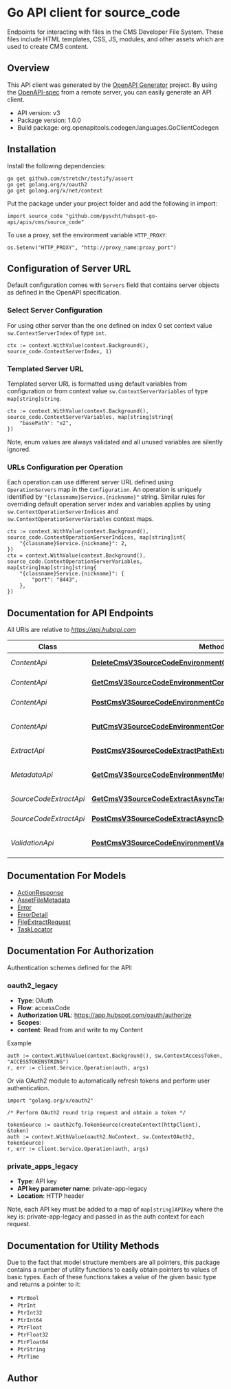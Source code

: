 # Go API client for source_code

Endpoints for interacting with files in the CMS Developer File System. These files include HTML templates, CSS, JS, modules, and other assets which are used to create CMS content.

## Overview
This API client was generated by the [OpenAPI Generator](https://openapi-generator.tech) project.  By using the [OpenAPI-spec](https://www.openapis.org/) from a remote server, you can easily generate an API client.

- API version: v3
- Package version: 1.0.0
- Build package: org.openapitools.codegen.languages.GoClientCodegen

## Installation

Install the following dependencies:

```shell
go get github.com/stretchr/testify/assert
go get golang.org/x/oauth2
go get golang.org/x/net/context
```

Put the package under your project folder and add the following in import:

```golang
import source_code "github.com/pyscht/hubspot-go-api/apis/cms/source_code"
```

To use a proxy, set the environment variable `HTTP_PROXY`:

```golang
os.Setenv("HTTP_PROXY", "http://proxy_name:proxy_port")
```

## Configuration of Server URL

Default configuration comes with `Servers` field that contains server objects as defined in the OpenAPI specification.

### Select Server Configuration

For using other server than the one defined on index 0 set context value `sw.ContextServerIndex` of type `int`.

```golang
ctx := context.WithValue(context.Background(), source_code.ContextServerIndex, 1)
```

### Templated Server URL

Templated server URL is formatted using default variables from configuration or from context value `sw.ContextServerVariables` of type `map[string]string`.

```golang
ctx := context.WithValue(context.Background(), source_code.ContextServerVariables, map[string]string{
	"basePath": "v2",
})
```

Note, enum values are always validated and all unused variables are silently ignored.

### URLs Configuration per Operation

Each operation can use different server URL defined using `OperationServers` map in the `Configuration`.
An operation is uniquely identified by `"{classname}Service.{nickname}"` string.
Similar rules for overriding default operation server index and variables applies by using `sw.ContextOperationServerIndices` and `sw.ContextOperationServerVariables` context maps.

```golang
ctx := context.WithValue(context.Background(), source_code.ContextOperationServerIndices, map[string]int{
	"{classname}Service.{nickname}": 2,
})
ctx = context.WithValue(context.Background(), source_code.ContextOperationServerVariables, map[string]map[string]string{
	"{classname}Service.{nickname}": {
		"port": "8443",
	},
})
```

## Documentation for API Endpoints

All URIs are relative to *https://api.hubapi.com*

Class | Method | HTTP request | Description
------------ | ------------- | ------------- | -------------
*ContentApi* | [**DeleteCmsV3SourceCodeEnvironmentContentPathArchive**](docs/ContentApi.md#deletecmsv3sourcecodeenvironmentcontentpatharchive) | **Delete** /cms/v3/source-code/{environment}/content/{path} | Delete a file
*ContentApi* | [**GetCmsV3SourceCodeEnvironmentContentPathGet**](docs/ContentApi.md#getcmsv3sourcecodeenvironmentcontentpathget) | **Get** /cms/v3/source-code/{environment}/content/{path} | Download a file
*ContentApi* | [**PostCmsV3SourceCodeEnvironmentContentPathCreate**](docs/ContentApi.md#postcmsv3sourcecodeenvironmentcontentpathcreate) | **Post** /cms/v3/source-code/{environment}/content/{path} | Create a file
*ContentApi* | [**PutCmsV3SourceCodeEnvironmentContentPathReplace**](docs/ContentApi.md#putcmsv3sourcecodeenvironmentcontentpathreplace) | **Put** /cms/v3/source-code/{environment}/content/{path} | Create or update a file
*ExtractApi* | [**PostCmsV3SourceCodeExtractPathExtractByPath**](docs/ExtractApi.md#postcmsv3sourcecodeextractpathextractbypath) | **Post** /cms/v3/source-code/extract/{path} | Extracts a zip file
*MetadataApi* | [**GetCmsV3SourceCodeEnvironmentMetadataPathGet**](docs/MetadataApi.md#getcmsv3sourcecodeenvironmentmetadatapathget) | **Get** /cms/v3/source-code/{environment}/metadata/{path} | Get the metadata for a file
*SourceCodeExtractApi* | [**GetCmsV3SourceCodeExtractAsyncTasksTaskIdStatusGetAsyncStatus**](docs/SourceCodeExtractApi.md#getcmsv3sourcecodeextractasynctaskstaskidstatusgetasyncstatus) | **Get** /cms/v3/source-code/extract/async/tasks/{taskId}/status | 
*SourceCodeExtractApi* | [**PostCmsV3SourceCodeExtractAsyncDoAsync**](docs/SourceCodeExtractApi.md#postcmsv3sourcecodeextractasyncdoasync) | **Post** /cms/v3/source-code/extract/async | 
*ValidationApi* | [**PostCmsV3SourceCodeEnvironmentValidatePathDoValidate**](docs/ValidationApi.md#postcmsv3sourcecodeenvironmentvalidatepathdovalidate) | **Post** /cms/v3/source-code/{environment}/validate/{path} | Validate the contents of a file


## Documentation For Models

 - [ActionResponse](docs/ActionResponse.md)
 - [AssetFileMetadata](docs/AssetFileMetadata.md)
 - [Error](docs/Error.md)
 - [ErrorDetail](docs/ErrorDetail.md)
 - [FileExtractRequest](docs/FileExtractRequest.md)
 - [TaskLocator](docs/TaskLocator.md)


## Documentation For Authorization


Authentication schemes defined for the API:
### oauth2_legacy


- **Type**: OAuth
- **Flow**: accessCode
- **Authorization URL**: https://app.hubspot.com/oauth/authorize
- **Scopes**: 
 - **content**: Read from and write to my Content

Example

```golang
auth := context.WithValue(context.Background(), sw.ContextAccessToken, "ACCESSTOKENSTRING")
r, err := client.Service.Operation(auth, args)
```

Or via OAuth2 module to automatically refresh tokens and perform user authentication.

```golang
import "golang.org/x/oauth2"

/* Perform OAuth2 round trip request and obtain a token */

tokenSource := oauth2cfg.TokenSource(createContext(httpClient), &token)
auth := context.WithValue(oauth2.NoContext, sw.ContextOAuth2, tokenSource)
r, err := client.Service.Operation(auth, args)
```

### private_apps_legacy

- **Type**: API key
- **API key parameter name**: private-app-legacy
- **Location**: HTTP header

Note, each API key must be added to a map of `map[string]APIKey` where the key is: private-app-legacy and passed in as the auth context for each request.


## Documentation for Utility Methods

Due to the fact that model structure members are all pointers, this package contains
a number of utility functions to easily obtain pointers to values of basic types.
Each of these functions takes a value of the given basic type and returns a pointer to it:

* `PtrBool`
* `PtrInt`
* `PtrInt32`
* `PtrInt64`
* `PtrFloat`
* `PtrFloat32`
* `PtrFloat64`
* `PtrString`
* `PtrTime`

## Author



